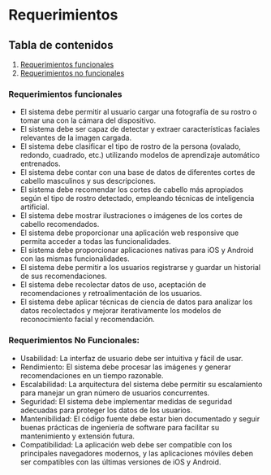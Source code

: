 # Requerimientos

## Tabla de contenidos
1. [Requerimientos funcionales](#Requerimientos-funcionales)
2. [Requerimientos no funcionales](#Requerimientos-No-funcionales)

### Requerimientos funcionales
* El sistema debe permitir al usuario cargar una fotografía de su rostro o tomar una con la cámara del dispositivo.
* El sistema debe ser capaz de detectar y extraer características faciales relevantes de la imagen cargada.
* El sistema debe clasificar el tipo de rostro de la persona (ovalado, redondo, cuadrado, etc.) utilizando modelos de aprendizaje automático entrenados.
* El sistema debe contar con una base de datos de diferentes cortes de cabello masculinos y sus descripciones.
* El sistema debe recomendar los cortes de cabello más apropiados según el tipo de rostro detectado, empleando técnicas de inteligencia artificial.
* El sistema debe mostrar ilustraciones o imágenes de los cortes de cabello recomendados.
* El sistema debe proporcionar una aplicación web responsive que permita acceder a todas las funcionalidades.
* El sistema debe proporcionar aplicaciones nativas para iOS y Android con las mismas funcionalidades.
* El sistema debe permitir a los usuarios registrarse y guardar un historial de sus recomendaciones.
* El sistema debe recolectar datos de uso, aceptación de recomendaciones y retroalimentación de los usuarios.
* El sistema debe aplicar técnicas de ciencia de datos para analizar los datos recolectados y mejorar iterativamente los modelos de reconocimiento facial y recomendación.

### Requerimientos No Funcionales:

* Usabilidad: La interfaz de usuario debe ser intuitiva y fácil de usar.
* Rendimiento: El sistema debe procesar las imágenes y generar recomendaciones en un tiempo razonable.
* Escalabilidad: La arquitectura del sistema debe permitir su escalamiento para manejar un gran número de usuarios concurrentes.
* Seguridad: El sistema debe implementar medidas de seguridad adecuadas para proteger los datos de los usuarios.
* Mantenibilidad: El código fuente debe estar bien documentado y seguir buenas prácticas de ingeniería de software para facilitar su mantenimiento y extensión futura.
* Compatibilidad: La aplicación web debe ser compatible con los principales navegadores modernos, y las aplicaciones móviles deben ser compatibles con las últimas versiones de iOS y Android.
